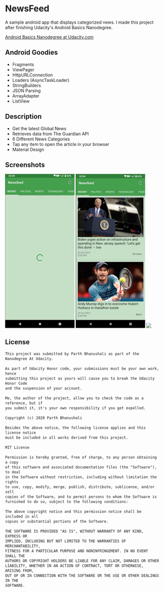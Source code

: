 # NewsFeed
A sample android app that displays categorized news. I made this project after finishing Udacity's Android Basics Nanodegree.

[Android Basics Nanodegree at Udacity.com](https://www.udacity.com/course/android-basics-nanodegree-by-google--nd803)

## Android Goodies
- Fragments
- ViewPager
- HttpURLConnection
- Loaders (AsyncTaskLoader)
- StringBuilders
- JSON Parsing
- ArrayAdapter
- ListView

## Description
- Get the latest Global News
- Retrieves data from The Guardian API
- 6 Different News Categories
- Tap any item to open the article in your browser
- Material Design

## Screenshots
<img src=Demo/Screenshot%201.png height=500>  <img src=Demo/Screenshot%202.png height=500>  <img src=Demo/Animation%201.gif height=500>

## License
```
This project was submitted by Parth Bhanushali as part of the Nanodegree At Udacity.

As part of Udacity Honor code, your submissions must be your own work, hence
submitting this project as yours will cause you to break the Udacity Honor Code
and the suspension of your account.

Me, the author of the project, allow you to check the code as a reference, but if
you submit it, it's your own responsibility if you get expelled.

Copyright (c) 2020 Parth Bhanushali

Besides the above notice, the following license applies and this license notice
must be included in all works derived from this project.

MIT License

Permission is hereby granted, free of charge, to any person obtaining a copy
of this software and associated documentation files (the "Software"), to deal
in the Software without restriction, including without limitation the rights
to use, copy, modify, merge, publish, distribute, sublicense, and/or sell
copies of the Software, and to permit persons to whom the Software is
furnished to do so, subject to the following conditions:

The above copyright notice and this permission notice shall be included in all
copies or substantial portions of the Software.

THE SOFTWARE IS PROVIDED "AS IS", WITHOUT WARRANTY OF ANY KIND, EXPRESS OR
IMPLIED, INCLUDING BUT NOT LIMITED TO THE WARRANTIES OF MERCHANTABILITY,
FITNESS FOR A PARTICULAR PURPOSE AND NONINFRINGEMENT. IN NO EVENT SHALL THE
AUTHORS OR COPYRIGHT HOLDERS BE LIABLE FOR ANY CLAIM, DAMAGES OR OTHER
LIABILITY, WHETHER IN AN ACTION OF CONTRACT, TORT OR OTHERWISE, ARISING FROM,
OUT OF OR IN CONNECTION WITH THE SOFTWARE OR THE USE OR OTHER DEALINGS IN THE
SOFTWARE.
```
